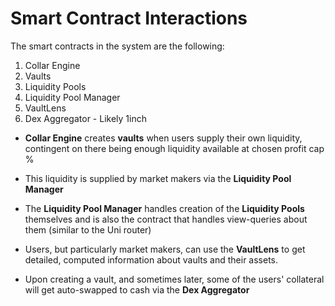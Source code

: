 # Smart Contract Interactions

The smart contracts in the system are the following:

1) Collar Engine
2) Vaults
3) Liquidity Pools
4) Liquidity Pool Manager
5) VaultLens
6) Dex Aggregator - Likely 1inch

- **Collar Engine** creates **vaults** when users supply their own liquidity, contingent on there being enough liquidity available at chosen profit cap %

- This liquidity is supplied by market makers via the **Liquidity Pool Manager**

- The **Liquidity Pool Manager** handles creation of the **Liquidity Pools** themselves and is also the contract that handles view-queries about them (similar to the Uni router)

- Users, but particularly market makers, can use the **VaultLens** to get detailed, computed information about vaults and their assets.

- Upon creating a vault, and sometimes later, some of the users' collateral will get auto-swapped to cash via the **Dex Aggregator**